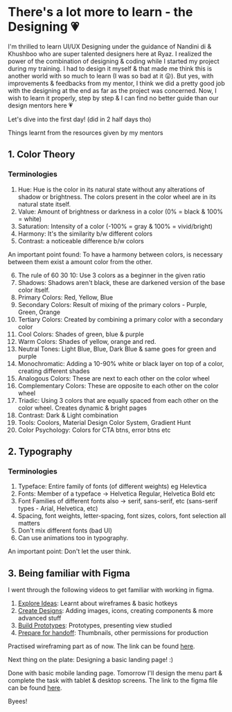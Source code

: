 # There's a lot more to learn - the Designing 💗

I'm thrilled to learn UI/UX Designing under the guidance of Nandini di & Khushboo who are super talented designers here at Ryaz. 
I realized the power of the combination of designing & coding while I started my project during my training. I had to design it myself & that made me think this is another world with so much to learn (I was so bad at it 😛). But yes, with improvements & feedbacks from my mentor, I think we did a pretty good job with the designing at the end as far as the project was concerned. Now, I wish to learn it properly, step by step & I can find no better guide than our design mentors here 💗 

Let's dive into the first day! (did in 2 half days tho) 

Things learnt from the resources given by my mentors
## 1. Color Theory

### Terminologies
1. Hue: Hue is the color in its natural state without any alterations of shadow or brightness. The colors present in the color wheel are in its natural state itself.
2. Value: Amount of brightness or darkness in a color (0% = black & 100% = white)
3. Saturation: Intensity of a color (-100% = gray & 100% = vivid/bright)
4. Harmony: It's the similarity b/w different colors
5. Contrast: a noticeable difference b/w colors

An important point found: To have a harmony between colors, is necessary between them exist a amount color from the other.

6. The rule of 60 30 10: Use 3 colors as a beginner in the given ratio
7. Shadows: Shadows aren't black, these are darkened version of the base color itself.
8. Primary Colors: Red, Yellow, Blue
9. Secondary Colors: Result of mixing of the primary colors - Purple, Green, Orange
10. Tertiary Colors: Created by combining a primary color with a secondary color
11. Cool Colors: Shades of green, blue & purple
12. Warm Colors: Shades of yellow, orange and red.
13. Neutral Tones: Light Blue, Blue, Dark Blue & same goes for green and purple
14. Monochromatic: Adding a 10-90% white or black layer on top of a color, creating different shades
15. Analogous Colors: These are next to each other on the color wheel
16. Complementary Colors: These are opposite to each other on the color wheel
17. Triadic: Using 3 colors that are equally spaced from each other on the color wheel. Creates dynamic & bright pages
18. Contrast: Dark & Light combination
19. Tools: Coolors, Material Design Color System, Gradient Hunt
20. Color Psychology: Colors for CTA btns, error btns etc 

## 2. Typography

### Terminologies
1. Typeface: Entire family of fonts (of different weights) eg Helevtica
2. Fonts: Member of a typeface -> Helvetica Regular, Helvetica Bold etc
3. Font Families of different fonts also -> serif, sans-serif, etc (sans-serif types - Arial, Helvetica, etc)
4. Spacing, font weights, letter-spacing, font sizes, colors, font selection all matters
5. Don't mix different fonts (bad UI)
6. Can use animations too in typography.

An important point: Don't let the user think. 

## 3. Being familiar with Figma

I went through the following videos to get familiar with working in figma.
1. [Explore Ideas](https://help.figma.com/hc/en-us/articles/4405269899287--Beginner-1-Explore-ideas): Learnt about wireframes & basic hotkeys
2. [Create Designs](https://help.figma.com/hc/en-us/articles/4405328886935--Beginner-2-Create-designs): Adding images, icons, creating components & more advanced stuff
3. [Build Prototypes](https://help.figma.com/hc/en-us/articles/4405337257751--Beginner-3-Build-prototypes): Prototypes, presenting view studied
4. [Prepare for handoff](https://help.figma.com/hc/en-us/articles/4405338399895--Beginner-4-Prepare-for-handoff-): Thumbnails, other permissions for production

Practised wireframing part as of now.
The link can be found [here](https://www.figma.com/file/xNYznb2oA4DBTQ0z2AvmID/understanding-wireframes?type=design&node-id=0-1&t=hfTqLM7vZ9tKagEQ-0).

Next thing on the plate: Designing a basic landing page! :)

Done with basic mobile landing page. Tomorrow I'll design the menu part & complete the task with tablet & desktop screens.
The link to the figma file can be found [here](https://www.figma.com/file/rE7iHB3EF3m4xzyQDpZDHj/T1-Basic-Landing-Page?type=design&node-id=0%3A1&t=mX2otdt06cTevN9o-1).

Byees!





   


